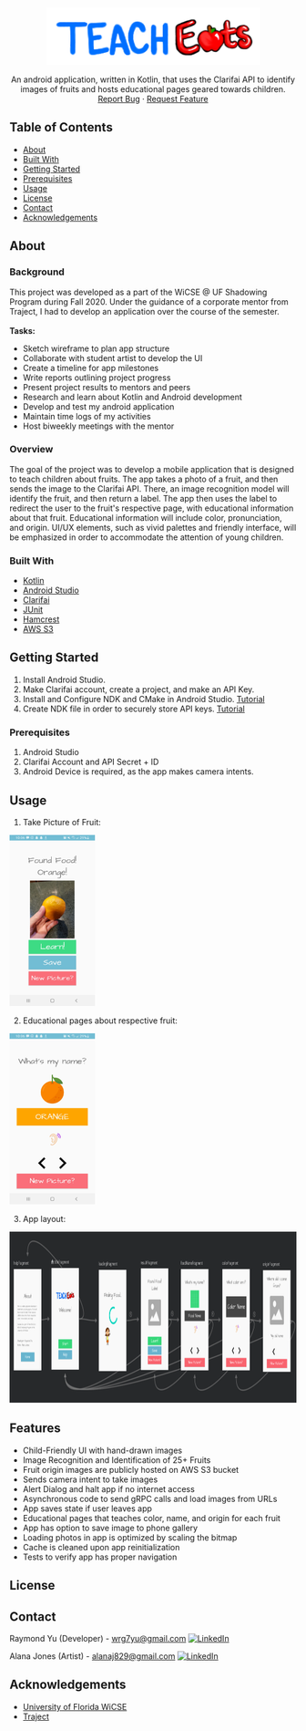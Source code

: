 <!-- PROJECT LOGO -->
<br />
<p align="center">
  <a href="https://github.com/ray7yu/laundr-portal">
    <img src="assets/teacheats.png" alt="Logo" width="375" height="100">
  </a>
  <p align="center">
  An android application, written in Kotlin, that uses the Clarifai API to identify images of fruits and hosts educational pages geared towards children.
    <br />
    <a href="https://github.com/ray7yu/laundr-portal/issues">Report Bug</a>
    ·
    <a href="https://github.com/ray7yu/laundr-portal/issues">Request Feature</a>
  </p>
</p>



<!-- TABLE OF CONTENTS -->
## Table of Contents

* [About](#about)
* [Built With](#built-with)
* [Getting Started](#getting-started)
* [Prerequisites](#prerequisites)
* [Usage](#usage)
* [License](#license)
* [Contact](#contact)
* [Acknowledgements](#acknowledgements)

<!-- ABOUT THE PROJECT --> 
## About

### Background

This project was developed as a part of the WiCSE @ UF Shadowing Program during Fall 2020. Under the guidance of a corporate mentor from Traject, I had to develop an application over the course of the semester. </br> </br>
<b>Tasks:</b>
* Sketch wireframe to plan app structure
* Collaborate with student artist to develop the UI
* Create a timeline for app milestones
* Write reports outlining project progress
* Present project results to mentors and peers
* Research and learn about Kotlin and Android development
* Develop and test my android application
* Maintain time logs of my activities
* Host biweekly meetings with the mentor

### Overview
The goal of the project was to develop a mobile application that is designed to teach children about fruits. The app takes a photo of a fruit, and then sends the image to the Clarifai API. There, an image recognition model will identify the fruit, and then return a label. The app then uses the label to redirect the user to the fruit's respective page, with educational information about that fruit. Educational information will include color, pronunciation, and origin. UI/UX elements, such as vivid palettes and friendly interface, will be emphasized in order to accommodate the attention of young children.

### Built With
* [Kotlin](https://kotlinlang.org/)
* [Android Studio](https://developer.android.com/studio)
* [Clarifai](https://www.clarifai.com/)
* [JUnit](https://junit.org/junit4/)
* [Hamcrest](http://hamcrest.org/)
* [AWS S3](https://aws.amazon.com/s3/)

<!-- GETTING STARTED -->
## Getting Started

1. Install Android Studio.
2. Make Clarifai account, create a project, and make an API Key.
3. Install and Configure NDK and CMake in Android Studio.
   [Tutorial](https://developer.android.com/studio/projects/install-ndk)
4. Create NDK file in order to securely store API keys. 
   [Tutorial](https://medium.com/programming-lite/securing-api-keys-in-android-app-using-ndk-native-development-kit-7aaa6c0176be)

### Prerequisites
1. Android Studio
2. Clarifai Account and API Secret + ID
2. Android Device is required, as the app makes camera intents.

<!-- USAGE EXAMPLES -->
## Usage
 1. Take Picture of Fruit:
 <img src="assets/result.jpg" alt="Result" width="150" height="300">
 
 2. Educational pages about respective fruit:
 <img src="assets/fruit.jpg" alt="Fruit" width="150" height="300">
 
 3. App layout:
 <img src="assets/skeleton.png" alt="Layout" width="900" height="300">
  
##  Features
* Child-Friendly UI with hand-drawn images
* Image Recognition and Identification of 25+ Fruits
* Fruit origin images are publicly hosted on AWS S3 bucket
* Sends camera intent to take images
* Alert Dialog and halt app if no internet access
* Asynchronous code to send gRPC calls and load images from URLs
* App saves state if user leaves app
* Educational pages that teaches color, name, and origin for each fruit
* App has option to save image to phone gallery
* Loading photos in app is optimized by scaling the bitmap
* Cache is cleaned upon app reinitialization
* Tests to verify app has proper navigation

<!-- LICENSE -->
## License


<!-- CONTACT -->
## Contact
Raymond Yu (Developer) - wrg7yu@gmail.com 
[![LinkedIn][linkedin-shield]][linkedin-url-raymond]

Alana Jones (Artist) - alanaj829@gmail.com
[![LinkedIn][linkedin-shield]][linkedin-url-alana]


<!-- ACKNOWLEDGEMENTS -->
## Acknowledgements
* [University of Florida WiCSE](https://cise.ufl.edu/dept/ufwicse/)
* [Traject](https://bytraject.com/)


<!-- MARKDOWN LINKS & IMAGES -->
<!-- https://www.markdownguide.org/basic-syntax/#reference-style-links -->
[linkedin-shield]: https://img.shields.io/badge/-LinkedIn-black.svg?style=flat-square&logo=linkedin&colorB=555
[linkedin-url-raymond]: https://www.linkedin.com/in/ray7yu/
[linkedin-url-alana]: https://www.linkedin.com/in/alana-jones-329129187/


[issues-shield]: https://img.shields.io/github/issues/laundr-portal.svg?style=flat-square
[issues-url]: https://github.com/ray7yu/laundr-portal/issues
[product-screenshot]: images/screenshot.png
